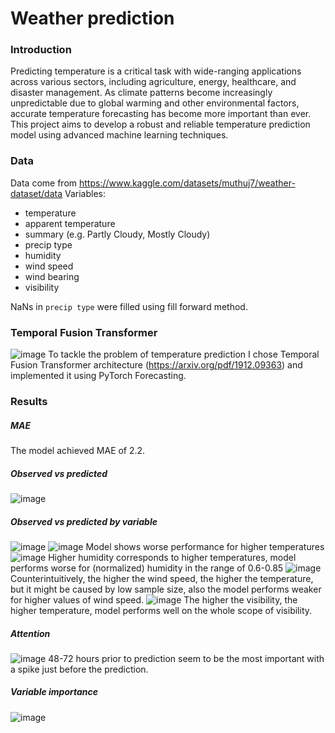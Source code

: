 # Weather prediction
### Introduction
Predicting temperature is a critical task with wide-ranging applications across various sectors, including agriculture, energy, healthcare, and disaster management. As climate patterns become increasingly unpredictable due to global warming and other environmental factors, accurate temperature forecasting has become more important than ever. This project aims to develop a robust and reliable temperature prediction model using advanced machine learning techniques.

### Data
Data come from https://www.kaggle.com/datasets/muthuj7/weather-dataset/data
Variables:
- temperature
- apparent temperature
- summary (e.g. Partly Cloudy, Mostly Cloudy)
- precip type
- humidity
- wind speed
- wind bearing
- visibility

NaNs in `precip type` were filled using fill forward method.

### Temporal Fusion Transformer
![image](https://github.com/pawelwozniak14/WeatherPrediction/assets/73362296/439af8c2-5a1b-4b3e-8488-0b6543073935)
To tackle the problem of temperature prediction I chose Temporal Fusion Transformer architecture (https://arxiv.org/pdf/1912.09363) and implemented it using PyTorch Forecasting.

### Results
##### MAE
The model achieved MAE of 2.2.
##### Observed vs predicted
![image](https://github.com/pawelwozniak14/WeatherPrediction/assets/73362296/1d504412-caf3-47fc-8d00-8e6a9055cbbc)
##### Observed vs predicted by variable
![image](https://github.com/pawelwozniak14/WeatherPrediction/assets/73362296/b9cfe677-aa99-429b-997c-154a051e7923)
![image](https://github.com/pawelwozniak14/WeatherPrediction/assets/73362296/dbdfa3a5-36f0-4123-8fca-8871877b7041)
Model shows worse performance for higher temperatures
![image](https://github.com/pawelwozniak14/WeatherPrediction/assets/73362296/ddcfec05-98c6-4c26-910f-700d78580747)
Higher humidity corresponds to higher temperatures, model performs worse for (normalized) humidity in the range of 0.6-0.85
![image](https://github.com/pawelwozniak14/WeatherPrediction/assets/73362296/48b3fa68-cbed-46e0-86d4-6441c7e48b8d)
Counterintuitively, the higher the wind speed, the higher the temperature, but it might be caused by low sample size, also the model performs weaker for higher values of wind speed.
![image](https://github.com/pawelwozniak14/WeatherPrediction/assets/73362296/60f3bbfd-0e43-448d-99a4-61d90ca17d53)
The higher the visibility, the higher temperature, model performs well on the whole scope of visibility.
##### Attention
![image](https://github.com/pawelwozniak14/WeatherPrediction/assets/73362296/249e77d7-3b4e-46c0-b026-1475ab8e9427)
48-72 hours prior to prediction seem to be the most important with a spike just before the prediction.
##### Variable importance
![image](https://github.com/pawelwozniak14/WeatherPrediction/assets/73362296/ef2b9be1-176e-4f53-8240-98c87c5f1bc5)











